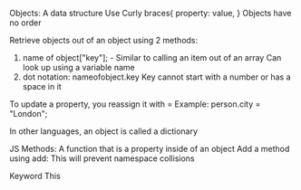 Objects:
  A data structure
  Use Curly braces{
    property: value,
  }
  Objects have no order

Retrieve objects out of an object using 2 methods:
  1. name of object["key"]; - Similar to calling an item out of an array
    Can look up using a variable name
  2. dot notation: nameofobject.key
    Key cannot start with a number or has a space in it

To update a property, you reassign it with =
  Example:  person.city = "London";

In other languages, an object is called a dictionary

JS Methods:
  A function that is a property inside of an object
  Add a method using add:
  This will prevent namespace collisions

Keyword This
  
